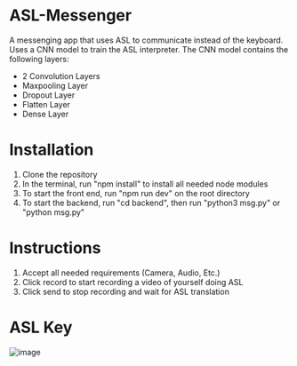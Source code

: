 # ASL-Messenger

A messenging app that uses ASL to communicate instead of the keyboard. Uses a CNN model to train the ASL interpreter. The CNN model contains the following layers: 
* 2 Convolution Layers
* Maxpooling Layer
* Dropout Layer
* Flatten Layer
* Dense Layer

# Installation
1. Clone the repository
2. In the terminal, run "npm install" to install all needed node modules
3. To start the front end, run "npm run dev" on the root directory
4. To start the backend, run "cd backend", then run "python3 msg.py" or "python msg.py"

# Instructions
1. Accept all needed requirements (Camera, Audio, Etc.)
2. Click record to start recording a video of yourself doing ASL
3. Click send to stop recording and wait for ASL translation

# ASL Key

![image](https://github.com/user-attachments/assets/8c2289d9-1d75-4752-bca7-56abcd9ff388)
